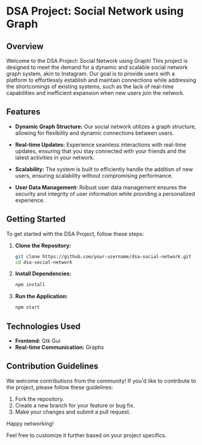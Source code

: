 # DSA Project: Social Network using Graph

## Overview

Welcome to the DSA Project: Social Network using Graph! This project is designed to meet the demand for a dynamic and scalable social network graph system, akin to Instagram. Our goal is to provide users with a platform to effortlessly establish and maintain connections while addressing the shortcomings of existing systems, such as the lack of real-time capabilities and inefficient expansion when new users join the network.

## Features

- **Dynamic Graph Structure:** Our social network utilizes a graph structure, allowing for flexibility and dynamic connections between users.

- **Real-time Updates:** Experience seamless interactions with real-time updates, ensuring that you stay connected with your friends and the latest activities in your network.

- **Scalability:** The system is built to efficiently handle the addition of new users, ensuring scalability without compromising performance.

- **User Data Management:** Robust user data management ensures the security and integrity of user information while providing a personalized experience.

## Getting Started

To get started with the DSA Project, follow these steps:

1. **Clone the Repository:**
   ```bash
   git clone https://github.com/your-username/dsa-social-network.git
   cd dsa-social-network
   ```

2. **Install Dependencies:**
   ```bash
   npm install
   ```

3. **Run the Application:**
   ```bash
   npm start
   ```

## Technologies Used

- **Frontend:** Gtk Gui
- **Real-time Communication:** Graphs

## Contribution Guidelines

We welcome contributions from the community! If you'd like to contribute to the project, please follow these guidelines:

1. Fork the repository.
2. Create a new branch for your feature or bug fix.
3. Make your changes and submit a pull request.


Happy networking!

Feel free to customize it further based on your project specifics.
